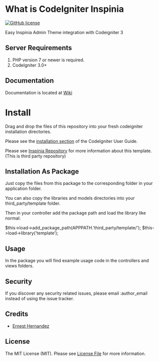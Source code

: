 # What is CodeIgniter Inspinia

[![GitHub license](https://img.shields.io/badge/license-MIT-blue.svg?style=flat-square)](https://raw.githubusercontent.com/chriskacerguis/codeigniter-restserver/master/LICENSE)


Easy Inspinia Admin Theme integration with Codeigniter 3

## Server Requirements

1. PHP version 7 or newer is required.
2. CodeIgniter 3.0+

## Documentation
Documentation is located at [Wiki](https://github.com/pewpewu/codeigniter-inspinia/wiki)

# Install

Drag and drop the files of this repository into your fresh codeigniter installation directories.

Please see the [installation section](https://codeigniter.com/user_guide/installation/index.html) of the CodeIgniter User Guide.

Please see [Inspinia Repository](https://github.com/Chuibility/inspinia) for more information about this template. (This is third party repository)

## Installation As Package
Just copy the files from this package to the corresponding folder in your application folder.

You can also copy the libraries and models directories into your third_party/template folder.

Then in your controller add the package path and load the library like normal:

  $this->load->add_package_path(APPPATH.'third_party/template/');
  $this->load->library('template’);


## Usage
In the package you will find example usage code in the controllers and views
folders.

## Security

If you discover any security related issues, please email :author_email instead of using the issue tracker.


## Credits

- [Ernest Hernandez](http://ernest.gallery)

## License

The MIT License (MIT). Please see [License File](https://raw.githubusercontent.com/chriskacerguis/codeigniter-restserver/master/LICENSE) for more information.
